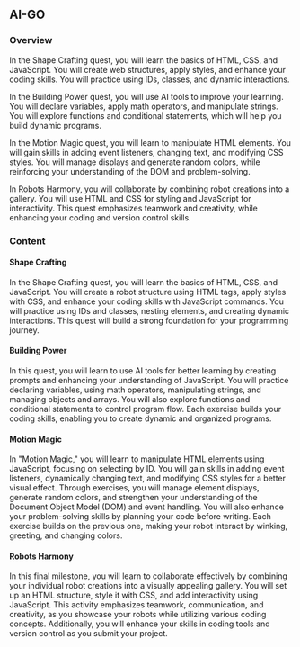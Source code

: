 ## AI-GO

### Overview

In the Shape Crafting quest, you will learn the basics of HTML, CSS, and
JavaScript. You will create web structures, apply styles, and enhance your
coding skills. You will practice using IDs, classes, and dynamic interactions.

In the Building Power quest, you will use AI tools to improve your learning. You
will declare variables, apply math operators, and manipulate strings. You will
explore functions and conditional statements, which will help you build dynamic
programs.

In the Motion Magic quest, you will learn to manipulate HTML elements. You will
gain skills in adding event listeners, changing text, and modifying CSS styles.
You will manage displays and generate random colors, while reinforcing your
understanding of the DOM and problem-solving.

In Robots Harmony, you will collaborate by combining robot creations into a
gallery. You will use HTML and CSS for styling and JavaScript for interactivity.
This quest emphasizes teamwork and creativity, while enhancing your coding and
version control skills.

### Content

#### Shape Crafting

In the Shape Crafting quest, you will learn the basics of HTML, CSS, and
JavaScript. You will create a robot structure using HTML tags, apply styles with
CSS, and enhance your coding skills with JavaScript commands. You will practice
using IDs and classes, nesting elements, and creating dynamic interactions. This
quest will build a strong foundation for your programming journey.

#### Building Power

In this quest, you will learn to use AI tools for better learning by creating
prompts and enhancing your understanding of JavaScript. You will practice
declaring variables, using math operators, manipulating strings, and managing
objects and arrays. You will also explore functions and conditional statements
to control program flow. Each exercise builds your coding skills, enabling you
to create dynamic and organized programs.

#### Motion Magic

In "Motion Magic," you will learn to manipulate HTML elements using JavaScript,
focusing on selecting by ID. You will gain skills in adding event listeners,
dynamically changing text, and modifying CSS styles for a better visual effect.
Through exercises, you will manage element displays, generate random colors, and
strengthen your understanding of the Document Object Model (DOM) and event
handling. You will also enhance your problem-solving skills by planning your
code before writing. Each exercise builds on the previous one, making your robot
interact by winking, greeting, and changing colors.

#### Robots Harmony

In this final milestone, you will learn to collaborate effectively by combining
your individual robot creations into a visually appealing gallery. You will set
up an HTML structure, style it with CSS, and add interactivity using JavaScript.
This activity emphasizes teamwork, communication, and creativity, as you
showcase your robots while utilizing various coding concepts. Additionally, you
will enhance your skills in coding tools and version control as you submit your
project.
